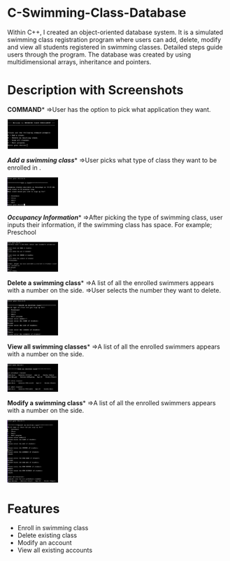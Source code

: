 # C-Swimming-Class-Database
Within C++, I created an object-oriented database system. It is a simulated swimming class registration program where users can add, delete, modify and view all students registered in swimming classes.  Detailed steps guide users through the program. The database was created by using multidimensional arrays, inheritance and pointers. 

# Description with Screenshots

**********************COMMAND***********************
⇒User has the option to pick what application they want.
</p><img src="https://github.com/mary1afshar/C-Swimming-Class-Database/blob/master/ImagesC%2B%2B/Image1.PNG" width="23%"></p>

*****************Add a swimming class******************
⇒User picks what type of class they want to be enrolled in .
</p><img src="https://github.com/mary1afshar/C-Swimming-Class-Database/blob/master/ImagesC%2B%2B/Image2.PNG" width="23%"></p>

*****************Occupancy Information******************
⇒After picking the type of swimming class, user inputs their information, if the swimming class has space.
For example; Preschool
</p><img src="https://github.com/mary1afshar/C-Swimming-Class-Database/blob/master/ImagesC%2B%2B/Image3.PNG" width="23%">


**********************Delete a swimming class***********************
⇒A list of all the enrolled swimmers appears with a number on the side.
⇒User selects the number they want to delete.
</p><img src="https://github.com/mary1afshar/C-Swimming-Class-Database/blob/master/ImagesC%2B%2B/Image4.PNG" width="23%">


**********************View all swimming classes***********************
⇒A list of all the enrolled swimmers appears with a number on the side.
</p><img src="https://github.com/mary1afshar/C-Swimming-Class-Database/blob/master/ImagesC%2B%2B/Image5.PNG" width="23%">



**********************Modify a swimming class***********************
⇒A list of all the enrolled swimmers appears with a number on the side.
</p><img src="https://github.com/mary1afshar/C-Swimming-Class-Database/blob/master/ImagesC%2B%2B/Image6.PNG" width="23%">


# Features
* Enroll in swimming class
* Delete existing class
* Modify an account
* View all existing accounts

